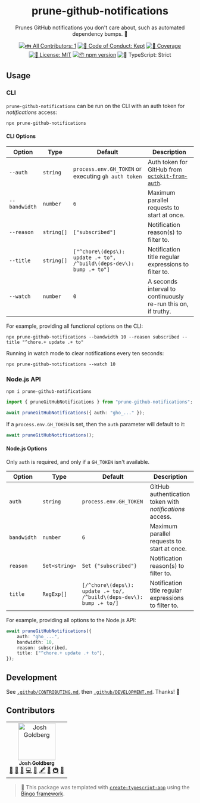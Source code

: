 <h1 align="center">prune-github-notifications</h1>

<p align="center">
	Prunes GitHub notifications you don't care about, such as automated dependency bumps.
	🧹
</p>

<p align="center">
	<!-- prettier-ignore-start -->
	<!-- ALL-CONTRIBUTORS-BADGE:START - Do not remove or modify this section -->
	<a href="#contributors" target="_blank"><img alt="👪 All Contributors: 1" src="https://img.shields.io/badge/%F0%9F%91%AA_all_contributors-1-21bb42.svg" /></a>
<!-- ALL-CONTRIBUTORS-BADGE:END -->
	<!-- prettier-ignore-end -->
	<a href="https://github.com/JoshuaKGoldberg/prune-github-notifications/blob/main/.github/CODE_OF_CONDUCT.md" target="_blank"><img alt="🤝 Code of Conduct: Kept" src="https://img.shields.io/badge/%F0%9F%A4%9D_code_of_conduct-kept-21bb42" /></a>
	<a href="https://codecov.io/gh/JoshuaKGoldberg/prune-github-notifications" target="_blank"><img alt="🧪 Coverage" src="https://img.shields.io/codecov/c/github/JoshuaKGoldberg/prune-github-notifications?label=%F0%9F%A7%AA%20coverage" /></a>
	<a href="https://github.com/JoshuaKGoldberg/prune-github-notifications/blob/main/LICENSE.md" target="_blank"><img alt="📝 License: MIT" src="https://img.shields.io/badge/%F0%9F%93%9D_license-MIT-21bb42.svg" /></a>
	<a href="http://npmjs.com/package/prune-github-notifications" target="_blank"><img alt="📦 npm version" src="https://img.shields.io/npm/v/prune-github-notifications?color=21bb42&label=%F0%9F%93%A6%20npm" /></a>
	<img alt="💪 TypeScript: Strict" src="https://img.shields.io/badge/%F0%9F%92%AA_typescript-strict-21bb42.svg" />
</p>

## Usage

### CLI

`prune-github-notifications` can be run on the CLI with an auth token for _notifications_ access:

```shell
npx prune-github-notifications
```

#### CLI Options

| Option        | Type       | Default                                                              | Description                                                                                             |
| ------------- | ---------- | -------------------------------------------------------------------- | ------------------------------------------------------------------------------------------------------- |
| `--auth`      | `string`   | `process.env.GH_TOKEN` or executing `gh auth token`                  | Auth token for GitHub from [`octokit-from-auth`](https://github.com/JoshuaKGoldberg/octokit-from-auth). |
| `--bandwidth` | `number`   | `6`                                                                  | Maximum parallel requests to start at once.                                                             |
| `--reason`    | `string[]` | `["subscribed"]`                                                     | Notification reason(s) to filter to.                                                                    |
| `--title`     | `string[]` | `["^chore\(deps\): update .+ to", /^build\(deps-dev\): bump .+ to"]` | Notification title regular expressions to filter to.                                                    |
| `--watch`     | `number`   | `0`                                                                  | A seconds interval to continuously re-run this on, if truthy.                                           |

For example, providing all functional options on the CLI:

```shell
npx prune-github-notifications --bandwidth 10 --reason subscribed --title "^chore.+ update .+ to"
```

Running in watch mode to clear notifications every ten seconds:

```shell
npx prune-github-notifications --watch 10
```

### Node.js API

```shell
npm i prune-github-notifications
```

```ts
import { pruneGitHubNotifications } from "prune-github-notifications";

await pruneGitHubNotifications({ auth: "gho_..." });
```

If a `process.env.GH_TOKEN` is set, then the `auth` parameter will default to it:

```ts
await pruneGitHubNotifications();
```

#### Node.js Options

Only `auth` is required, and only if a `GH_TOKEN` isn't available.

| Option      | Type          | Default                                                              | Description                                              |
| ----------- | ------------- | -------------------------------------------------------------------- | -------------------------------------------------------- |
| `auth`      | `string`      | `process.env.GH_TOKEN`                                               | GitHub authentication token with _notifications_ access. |
| `bandwidth` | `number`      | `6`                                                                  | Maximum parallel requests to start at once.              |
| `reason`    | `Set<string>` | `Set {"subscribed"}`                                                 | Notification reason(s) to filter to.                     |
| `title`     | `RegExp[]`    | `[/^chore\(deps\): update .+ to/, /^build\(deps-dev\): bump .+ to/]` | Notification title regular expressions to filter to.     |

For example, providing all options to the Node.js API:

```ts
await pruneGitHubNotifications({
	auth: "gho_...",
	bandwidth: 10,
	reason: subscribed,
	title: ["^chore.+ update .+ to"],
});
```

## Development

See [`.github/CONTRIBUTING.md`](./.github/CONTRIBUTING.md), then [`.github/DEVELOPMENT.md`](./.github/DEVELOPMENT.md).
Thanks! 🧹

## Contributors

<!-- spellchecker: disable -->
<!-- ALL-CONTRIBUTORS-LIST:START - Do not remove or modify this section -->
<!-- prettier-ignore-start -->
<!-- markdownlint-disable -->
<table>
  <tbody>
    <tr>
      <td align="center"><a href="http://www.joshuakgoldberg.com"><img src="https://avatars.githubusercontent.com/u/3335181?v=4?s=100" width="100px;" alt="Josh Goldberg"/><br /><sub><b>Josh Goldberg</b></sub></a><br /><a href="#tool-JoshuaKGoldberg" title="Tools">🔧</a> <a href="#maintenance-JoshuaKGoldberg" title="Maintenance">🚧</a> <a href="#ideas-JoshuaKGoldberg" title="Ideas, Planning, & Feedback">🤔</a> <a href="https://github.com/JoshuaKGoldberg/prune-github-notifications/commits?author=JoshuaKGoldberg" title="Code">💻</a> <a href="https://github.com/JoshuaKGoldberg/prune-github-notifications/issues?q=author%3AJoshuaKGoldberg" title="Bug reports">🐛</a> <a href="#content-JoshuaKGoldberg" title="Content">🖋</a> <a href="https://github.com/JoshuaKGoldberg/prune-github-notifications/commits?author=JoshuaKGoldberg" title="Documentation">📖</a> <a href="#infra-JoshuaKGoldberg" title="Infrastructure (Hosting, Build-Tools, etc)">🚇</a> <a href="#projectManagement-JoshuaKGoldberg" title="Project Management">📆</a></td>
    </tr>
  </tbody>
</table>

<!-- markdownlint-restore -->
<!-- prettier-ignore-end -->

<!-- ALL-CONTRIBUTORS-LIST:END -->
<!-- spellchecker: enable -->

> 💝 This package was templated with [`create-typescript-app`](https://github.com/JoshuaKGoldberg/create-typescript-app) using the [Bingo framework](https://create.bingo).

